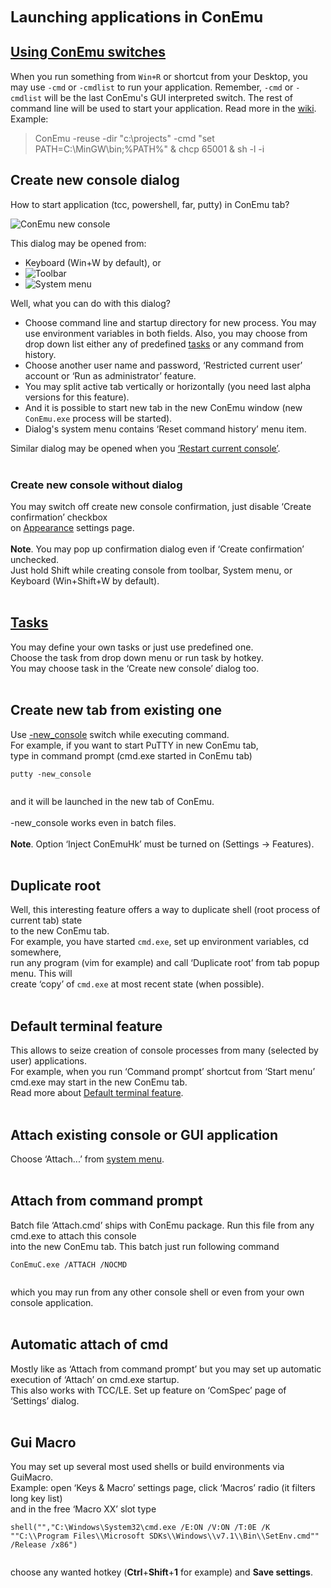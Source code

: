 ﻿<font size='5'><b>Launching applications in ConEmu</b></font>


## [Using ConEmu switches](ConEmuArgs.md) ##
When you run something from `Win+R` or shortcut from your Desktop,
you may use `-cmd` or `-cmdlist` to run your application.
Remember, `-cmd` or `-cmdlist` will be the last ConEmu's GUI interpreted switch.
The rest of command line will be used to start your application.
Read more in the [wiki](ConEmuArgs.md). Example:

> ConEmu -reuse -dir "c:\projects" -cmd "set PATH=C:\MinGW\bin;%PATH%" & chcp 65001 & sh -l -i

## Create new console dialog ##
How to start application (tcc, powershell, far, putty) in ConEmu tab?

<img src='http://conemu-maximus5.googlecode.com/svn/files/ConEmuCreate.png' alt='ConEmu new console' title='ConEmu confirmation of new console creation'>

This dialog may be opened from:<br>
<ul><li>Keyboard (Win+W by default), or<br>
</li><li><img src='http://conemu-maximus5.googlecode.com/svn/files/ConEmuAddBtn.png' alt='Toolbar' title='Toolbar'>
</li><li><img src='http://conemu-maximus5.googlecode.com/svn/files/ConEmuAddSys.png' alt='System menu' title='System menu'></li></ul>

Well, what you can do with this dialog?<br>
<ul><li>Choose command line and startup directory for new process. You may use environment variables in both fields. Also, you may choose from drop down list either any of predefined <a href='Tasks.md'>tasks</a> or any command from history.<br>
</li><li>Choose another user name and password, ‘Restricted current user’ account or ‘Run as administrator’ feature.<br>
</li><li>You may split active tab vertically or horizontally (you need last alpha versions for this feature).<br>
</li><li>And it is possible to start new tab in the new ConEmu window (new <code>ConEmu.exe</code> process will be started).<br>
</li><li>Dialog's system menu contains ‘Reset command history’ menu item.</li></ul>

Similar dialog may be opened when you <a href='RestartTab.md'>‘Restart current console’</a>.<br>
<br>
<h3>Create new console without dialog</h3>
You may switch off create new console confirmation, just disable ‘Create confirmation’ checkbox<br>
on <a href='Settings#Appearance.md'>Appearance</a> settings page.<br>
<br>
<b>Note</b>. You may pop up confirmation dialog even if ‘Create confirmation’ unchecked.<br>
Just hold Shift while creating console from toolbar, System menu, or Keyboard (Win+Shift+W by default).<br>
<br>
<h2><a href='Tasks.md'>Tasks</a></h2>
You may define your own tasks or just use predefined one.<br>
Choose the task from drop down menu or run task by hotkey.<br>
You may choose task in the ‘Create new console’ dialog too.<br>
<br>
<h2>Create new tab from existing one</h2>
Use <a href='NewConsole.md'>-new_console</a> switch while executing command.<br>
For example, if you want to start PuTTY in new ConEmu tab,<br>
type in command prompt (cmd.exe started in ConEmu tab)<br>
<pre><code>putty -new_console<br>
</code></pre>
and it will be launched in the new tab of ConEmu.<br>
<br>
-new_console works even in batch files.<br>
<br>
<b>Note</b>. Option ‘Inject ConEmuHk’ must be turned on (Settings -> Features).<br>
<br>
<h2>Duplicate root</h2>
Well, this interesting feature offers a way to duplicate shell (root process of current tab) state<br>
to the new ConEmu tab.<br>
For example, you have started <code>cmd.exe</code>, set up environment variables, cd somewhere,<br>
run any program (vim for example) and call ‘Duplicate root’ from tab popup menu. This will<br>
create ‘copy’ of <code>cmd.exe</code> at most recent state (when possible).<br>
<br>
<h2>Default terminal feature</h2>
This allows to seize creation of console processes from many (selected by user) applications.<br>
For example, when you run ‘Command prompt’ shortcut from ‘Start menu’ cmd.exe may start in the new ConEmu tab.<br>
Read more about <a href='DefaultTerminal.md'>Default terminal feature</a>.<br>
<br>
<h2>Attach existing console or GUI application</h2>
Choose ‘Attach...’ from <a href='SystemMenu.md'>system menu</a>.<br>
<br>
<h2>Attach from command prompt</h2>
Batch file ‘Attach.cmd’ ships with ConEmu package. Run this file from any cmd.exe to attach this console<br>
into the new ConEmu tab. This batch just run following command<br>
<pre><code>ConEmuC.exe /ATTACH /NOCMD<br>
</code></pre>
which you may run from any other console shell or even from your own console application.<br>
<br>
<h2>Automatic attach of cmd</h2>
Mostly like as ‘Attach from command prompt’ but you may set up automatic execution of ‘Attach’ on cmd.exe startup.<br>
This also works with TCC/LE. Set up feature on ‘ComSpec’ page of ‘Settings’ dialog.<br>
<br>
<h2>Gui Macro</h2>
You may set up several most used shells or build environments via GuiMacro.<br>
Example: open ‘Keys & Macro’ settings page, click ‘Macros’ radio (it filters long key list)<br>
and in the free ‘Macro XX’ slot type<br>
<pre><code>shell("","C:\Windows\System32\cmd.exe /E:ON /V:ON /T:0E /K ""C:\\Program Files\\Microsoft SDKs\\Windows\\v7.1\\Bin\\SetEnv.cmd"" /Release /x86")<br>
</code></pre>
choose any wanted hotkey (<b>Ctrl</b>+<b>Shift</b>+<b>1</b> for example) and <b>Save settings</b>.